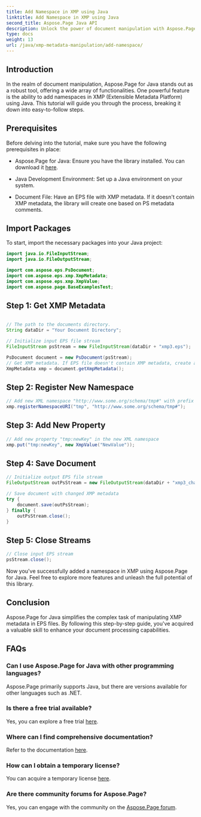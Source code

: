 ```yaml
---
title: Add Namespace in XMP using Java
linktitle: Add Namespace in XMP using Java
second_title: Aspose.Page Java API
description: Unlock the power of document manipulation with Aspose.Page for Java. Learn to add XMP namespaces effortlessly in this comprehensive guide.
type: docs
weight: 13
url: /java/xmp-metadata-manipulation/add-namespace/
---
```


## Introduction

In the realm of document manipulation, Aspose.Page for Java stands out as a robust tool, offering a wide array of functionalities. One powerful feature is the ability to add namespaces in XMP (Extensible Metadata Platform) using Java. This tutorial will guide you through the process, breaking it down into easy-to-follow steps.

## Prerequisites

Before delving into the tutorial, make sure you have the following prerequisites in place:

- Aspose.Page for Java: Ensure you have the library installed. You can download it [here](https://releases.aspose.com/page/java/).

- Java Development Environment: Set up a Java environment on your system.

- Document File: Have an EPS file with XMP metadata. If it doesn't contain XMP metadata, the library will create one based on PS metadata comments.

## Import Packages

To start, import the necessary packages into your Java project:

```java
import java.io.FileInputStream;
import java.io.FileOutputStream;

import com.aspose.eps.PsDocument;
import com.aspose.eps.xmp.XmpMetadata;
import com.aspose.eps.xmp.XmpValue;
import com.aspose.page.BaseExamplesTest;
```

## Step 1: Get XMP Metadata

```java

// The path to the documents directory.
String dataDir = "Your Document Directory";

// Initialize input EPS file stream
FileInputStream psStream = new FileInputStream(dataDir + "xmp3.eps");

PsDocument document = new PsDocument(psStream);
// Get XMP metadata. If EPS file doesn't contain XMP metadata, create a new one filled with values from PS metadata comments (%%Creator, %%CreateDate, %%Title, etc.)
XmpMetadata xmp = document.getXmpMetadata();
```

## Step 2: Register New Namespace

```java
// Add new XML namespace "http://www.some.org/schema/tmp#" with prefix "tmp"
xmp.registerNamespaceURI("tmp", "http://www.some.org/schema/tmp#");
```

## Step 3: Add New Property

```java
// Add new property "tmp:newKey" in the new XML namespace
xmp.put("tmp:newKey", new XmpValue("NewValue"));
```

## Step 4: Save Document

```java
// Initialize output EPS file stream
FileOutputStream outPsStream = new FileOutputStream(dataDir + "xmp3_changed.eps");

// Save document with changed XMP metadata
try {
    document.save(outPsStream);
} finally {
    outPsStream.close();
}
```

## Step 5: Close Streams

```java
// Close input EPS stream
psStream.close();
```

Now you've successfully added a namespace in XMP using Aspose.Page for Java. Feel free to explore more features and unleash the full potential of this library.

## Conclusion

Aspose.Page for Java simplifies the complex task of manipulating XMP metadata in EPS files. By following this step-by-step guide, you've acquired a valuable skill to enhance your document processing capabilities.

## FAQs

### Can I use Aspose.Page for Java with other programming languages?
Aspose.Page primarily supports Java, but there are versions available for other languages such as .NET.

### Is there a free trial available?
Yes, you can explore a free trial [here](https://releases.aspose.com/).

### Where can I find comprehensive documentation?
Refer to the documentation [here](https://reference.aspose.com/page/java/).

### How can I obtain a temporary license?
You can acquire a temporary license [here](https://purchase.aspose.com/temporary-license/).

### Are there community forums for Aspose.Page?
Yes, you can engage with the community on the [Aspose.Page forum](https://forum.aspose.com/c/page/39).
